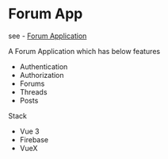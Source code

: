 # Forum App

see - [Forum Application](https://618f78100408c90007f29efc--unruffled-wiles-0be791.netlify.app)

A Forum Application which has below features

- Authentication
- Authorization
- Forums
- Threads
- Posts

Stack

- Vue 3
- Firebase
- VueX
